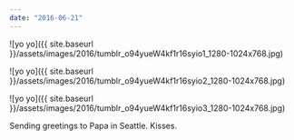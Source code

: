 ```yaml
---
date: "2016-06-21"
---
```


![yo yo]({{ site.baseurl }}/assets/images/2016/tumblr_o94yueW4kf1r16syio1_1280-1024x768.jpg)

![yo yo]({{ site.baseurl }}/assets/images/2016/tumblr_o94yueW4kf1r16syio2_1280-1024x768.jpg)

![yo yo]({{ site.baseurl }}/assets/images/2016/tumblr_o94yueW4kf1r16syio3_1280-1024x768.jpg)

Sending greetings to Papa in Seattle. Kisses.

